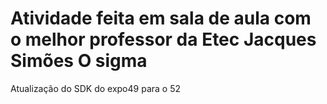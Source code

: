 # Atividade feita em sala de aula com o melhor professor da Etec Jacques Simões O sigma

Atualização do SDK do expo49 para o 52
